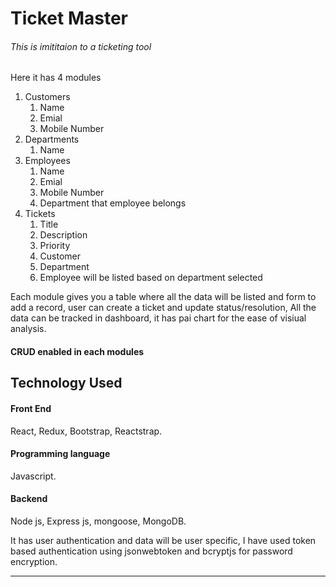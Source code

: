 # Ticket Master

###### This is imititaion to a ticketing tool

Here it has 4 modules
1. Customers
    1. Name
    2. Emial
    3. Mobile Number
2. Departments
    1. Name
3. Employees
    1. Name
    2. Emial
    3. Mobile Number
    4. Department that employee belongs
4. Tickets
    1. Title
    2. Description
    3. Priority
    4. Customer
    5. Department
    6. Employee will be listed based on department selected

Each module gives you a table where all the data will be listed and form to add a record, user can create a ticket and update status/resolution, All the data can be tracked in dashboard, it has pai chart for the ease of visiual analysis.

#### CRUD enabled in each modules

## Technology Used
#### Front End
React, Redux, Bootstrap, Reactstrap.
#### Programming language
Javascript.
#### Backend
Node js, Express js, mongoose, MongoDB.

It has user authentication and data will be user specific, I have used token based authentication using jsonwebtoken and bcryptjs for password encryption.

-----------------------------------------------------------------------------------------------------------------



